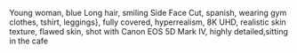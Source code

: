 Young woman, blue Long hair, smiling Side Face Cut, spanish, wearing gym clothes, tshirt, leggings}, fully covered, hyperrealism, 8K UHD, realistic skin texture, flawed skin, shot with Canon EOS 5D Mark IV, highly detailed,sitting in the cafe
